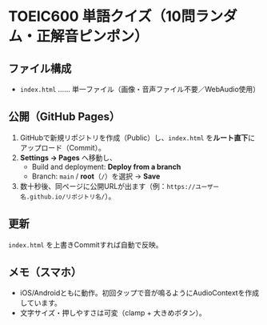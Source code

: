 # TOEIC600 単語クイズ（10問ランダム・正解音ピンポン）

## ファイル構成
- `index.html` …… 単一ファイル（画像・音声ファイル不要／WebAudio使用）

## 公開（GitHub Pages）
1. GitHubで新規リポジトリを作成（Public）し、`index.html` を**ルート直下**にアップロード（Commit）。
2. **Settings → Pages** へ移動し、
   - Build and deployment: **Deploy from a branch**
   - Branch: `main` / **root**（`/`）を選択 → **Save**
3. 数十秒後、同ページに公開URLが出ます（例：`https://ユーザー名.github.io/リポジトリ名/`）。

## 更新
`index.html` を上書きCommitすれば自動で反映。

## メモ（スマホ）
- iOS/Androidともに動作。初回タップで音が鳴るようにAudioContextを作成しています。
- 文字サイズ・押しやすさは可変（clamp + 大きめボタン）。

